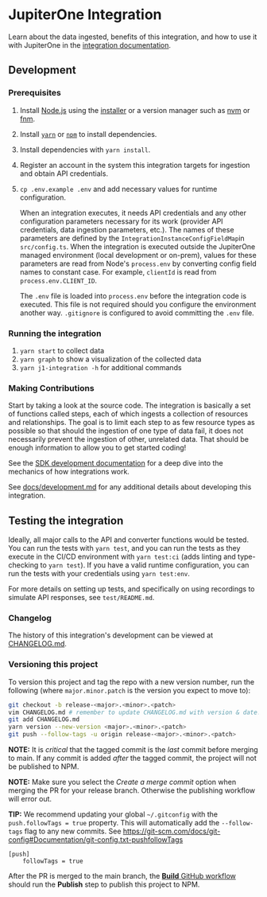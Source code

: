 # JupiterOne Integration

Learn about the data ingested, benefits of this integration, and how to use it
with JupiterOne in the [integration documentation](docs/jupiterone.md).

## Development

### Prerequisites

1. Install [Node.js](https://nodejs.org/) using the
   [installer](https://nodejs.org/en/download/) or a version manager such as
   [nvm](https://github.com/nvm-sh/nvm) or [fnm](https://github.com/Schniz/fnm).
2. Install [`yarn`](https://yarnpkg.com/getting-started/install) or
   [`npm`](https://github.com/npm/cli#installation) to install dependencies.
3. Install dependencies with `yarn install`.
4. Register an account in the system this integration targets for ingestion and
   obtain API credentials.
5. `cp .env.example .env` and add necessary values for runtime configuration.

   When an integration executes, it needs API credentials and any other
   configuration parameters necessary for its work (provider API credentials,
   data ingestion parameters, etc.). The names of these parameters are defined
   by the `IntegrationInstanceConfigFieldMap`in `src/config.ts`. When the
   integration is executed outside the JupiterOne managed environment (local
   development or on-prem), values for these parameters are read from Node's
   `process.env` by converting config field names to constant case. For example,
   `clientId` is read from `process.env.CLIENT_ID`.

   The `.env` file is loaded into `process.env` before the integration code is
   executed. This file is not required should you configure the environment
   another way. `.gitignore` is configured to avoid committing the `.env` file.

### Running the integration

1. `yarn start` to collect data
2. `yarn graph` to show a visualization of the collected data
3. `yarn j1-integration -h` for additional commands

### Making Contributions

Start by taking a look at the source code. The integration is basically a set of
functions called steps, each of which ingests a collection of resources and
relationships. The goal is to limit each step to as few resource types as
possible so that should the ingestion of one type of data fail, it does not
necessarily prevent the ingestion of other, unrelated data. That should be
enough information to allow you to get started coding!

See the
[SDK development documentation](https://github.com/JupiterOne/sdk/blob/main/docs/integrations/development.md)
for a deep dive into the mechanics of how integrations work.

See [docs/development.md](docs/development.md) for any additional details about
developing this integration.

## Testing the integration

Ideally, all major calls to the API and converter functions would be tested. You
can run the tests with `yarn test`, and you can run the tests as they execute in
the CI/CD environment with `yarn test:ci` (adds linting and type-checking to
`yarn test`). If you have a valid runtime configuration, you can run the tests
with your credentials using `yarn test:env`.

For more details on setting up tests, and specifically on using recordings to
simulate API responses, see `test/README.md`.

### Changelog

The history of this integration's development can be viewed at
[CHANGELOG.md](CHANGELOG.md).

### Versioning this project

To version this project and tag the repo with a new version number, run the
following (where `major.minor.patch` is the version you expect to move to):

```sh
git checkout -b release-<major>.<minor>.<patch>
vim CHANGELOG.md # remember to update CHANGELOG.md with version & date!
git add CHANGELOG.md
yarn version --new-version <major>.<minor>.<patch>
git push --follow-tags -u origin release-<major>.<minor>.<patch>
```

**NOTE:** It is _critical_ that the tagged commit is the _last_ commit before
merging to main. If any commit is added _after_ the tagged commit, the project
will not be published to NPM.

**NOTE:** Make sure you select the _Create a merge commit_ option when merging
the PR for your release branch. Otherwise the publishing workflow will error
out.

**TIP:** We recommend updating your global `~/.gitconfig` with the
`push.followTags = true` property. This will automatically add the
`--follow-tags` flag to any new commits. See
<https://git-scm.com/docs/git-config#Documentation/git-config.txt-pushfollowTags>

```
[push]
	followTags = true
```

After the PR is merged to the main branch, the
[**Build** GitHub workflow](./.github/workflows/build.yml) should run the
**Publish** step to publish this project to NPM.
